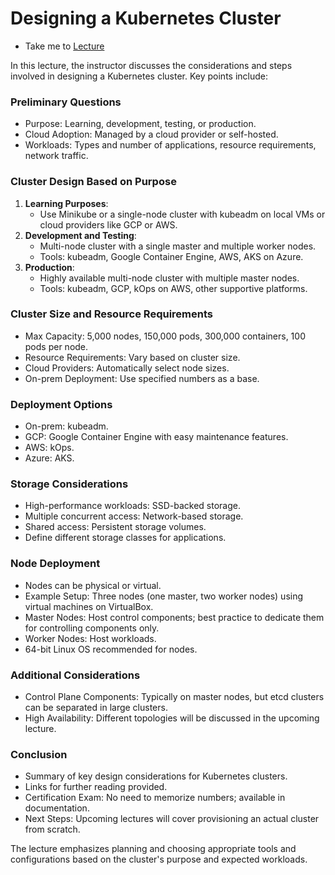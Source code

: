 # Designing a Kubernetes Cluster

  - Take me to [Lecture](https://kodekloud.com/topic/design-a-kubernetes-cluster/)

  In this lecture, the instructor discusses the considerations and steps involved in designing a Kubernetes cluster. Key points include:

### Preliminary Questions
- Purpose: Learning, development, testing, or production.
- Cloud Adoption: Managed by a cloud provider or self-hosted.
- Workloads: Types and number of applications, resource requirements, network traffic.

### Cluster Design Based on Purpose
1. **Learning Purposes**:
   - Use Minikube or a single-node cluster with kubeadm on local VMs or cloud providers like GCP or AWS.
2. **Development and Testing**:
   - Multi-node cluster with a single master and multiple worker nodes.
   - Tools: kubeadm, Google Container Engine, AWS, AKS on Azure.
3. **Production**:
   - Highly available multi-node cluster with multiple master nodes.
   - Tools: kubeadm, GCP, kOps on AWS, other supportive platforms.

### Cluster Size and Resource Requirements
- Max Capacity: 5,000 nodes, 150,000 pods, 300,000 containers, 100 pods per node.
- Resource Requirements: Vary based on cluster size.
- Cloud Providers: Automatically select node sizes.
- On-prem Deployment: Use specified numbers as a base.

### Deployment Options
- On-prem: kubeadm.
- GCP: Google Container Engine with easy maintenance features.
- AWS: kOps.
- Azure: AKS.

### Storage Considerations
- High-performance workloads: SSD-backed storage.
- Multiple concurrent access: Network-based storage.
- Shared access: Persistent storage volumes.
- Define different storage classes for applications.

### Node Deployment
- Nodes can be physical or virtual.
- Example Setup: Three nodes (one master, two worker nodes) using virtual machines on VirtualBox.
- Master Nodes: Host control components; best practice to dedicate them for controlling components only.
- Worker Nodes: Host workloads.
- 64-bit Linux OS recommended for nodes.

### Additional Considerations
- Control Plane Components: Typically on master nodes, but etcd clusters can be separated in large clusters.
- High Availability: Different topologies will be discussed in the upcoming lecture.

### Conclusion
- Summary of key design considerations for Kubernetes clusters.
- Links for further reading provided.
- Certification Exam: No need to memorize numbers; available in documentation.
- Next Steps: Upcoming lectures will cover provisioning an actual cluster from scratch.

The lecture emphasizes planning and choosing appropriate tools and configurations based on the cluster's purpose and expected workloads.
